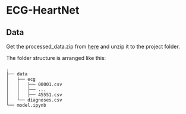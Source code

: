 # ECG-HeartNet

## Data
Get the processed_data.zip from [here](https://seafile.purplecircle.xyz/d/43fa61af9f724398a476/) and unzip it to the project folder.

The folder structure is arranged like this:

```
.
├── data
│   ├── ecg
│   │   ├── 00001.csv
│   │   ├── ...
│   │   ├── 45551.csv
│   └── diagnoses.csv
└── model.ipynb
```
